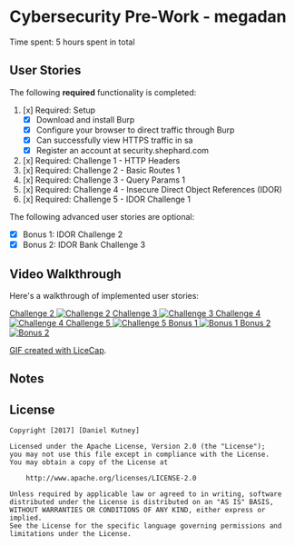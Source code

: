 # Cybersecurity Pre-Work - megadan

Time spent: 5 hours spent in total 

## User Stories

The following **required** functionality is completed:

1. [x]  Required: Setup 
    -  [x]  Download and install Burp
    -  [x]  Configure your browser to direct traffic through Burp
    -  [x]  Can successfully view HTTPS traffic in sa
    -  [x]  Register an account at security.shephard.com
  
2. [x]  Required: Challenge 1 - HTTP Headers
3. [x]  Required: Challenge 2 - Basic Routes 1
4. [x]  Required: Challenge 3 - Query Params 1
5. [x]  Required: Challenge 4 - Insecure Direct Object References (IDOR)
6. [x]  Required: Challenge 5 - IDOR Challenge 1 

The following advanced user stories are optional:

* [x]  Bonus 1: IDOR Challenge 2 
* [x]  Bonus 2: IDOR Bank Challenge 3

## Video Walkthrough

Here's a walkthrough of implemented user stories:

<a href="http://i.imgur.com/aBjfIcp.gifv" title="Challenge 1">
Challenge 2
<img src='http://i.imgur.com/l78f0vP.gifv' title='Challenge 2' width='' alt='Challenge 2' />
Challenge 3
<img src='http://i.imgur.com/pqzo0gO.gifv' title='Challenge 3' width='' alt='Challenge 3' />
Challenge 4
<img src='http://i.imgur.com/j1TCoi0.gifv' title='Challenge 4' width='' alt='Challenge 4' />
Challenge 5
<img src='http://i.imgur.com/IZrIkuJ.gifv' title='Challenge 5' width='' alt='Challenge 5' />
Bonus 1
<img src='http://i.imgur.com/HdTynx2.gifv' title='Bonus 1' width='' alt='Bonus 1' />
Bonus 2
<img src='http://i.imgur.com/pPt7KAE.gifv' title='Bonus 2' width='' alt='Bonus 2' />

GIF created with [LiceCap](http://www.cockos.com/licecap/).

## Notes


## License

    Copyright [2017] [Daniel Kutney]

    Licensed under the Apache License, Version 2.0 (the "License");
    you may not use this file except in compliance with the License.
    You may obtain a copy of the License at

        http://www.apache.org/licenses/LICENSE-2.0

    Unless required by applicable law or agreed to in writing, software
    distributed under the License is distributed on an "AS IS" BASIS,
    WITHOUT WARRANTIES OR CONDITIONS OF ANY KIND, either express or implied.
    See the License for the specific language governing permissions and
    limitations under the License.
